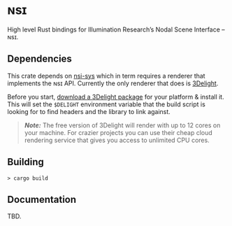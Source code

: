 # ɴsɪ

High level Rust bindings for Illumination Research’s Nodal Scene Interface – ɴsɪ.

## Dependencies

This crate depends on [nsi-sys](https://github.com/virtualritz/nsi) which in term requires a renderer that implements the ɴsɪ API. Currently the only renderer that does is [3Delight](https://www.3delight.com/).

Before you start, [download a 3Delight package](https://www.3delight.com/download) for your platform & install it.
This will set the `$DELIGHT` environment variable that the build script is looking for to find headers and the library to link against.

> **_Note:_** The free version of 3Delight will render with up to 12 cores on your machine. For crazier projects you can use their cheap cloud rendering service that gives you access to unlimited CPU cores.

## Building

```
> cargo build
```

## Documentation

TBD.
